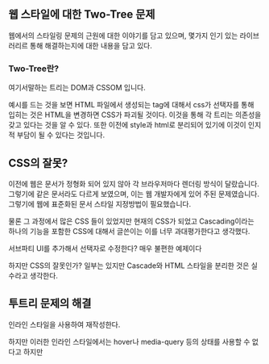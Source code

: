 ## 웹 스타일에 대한 Two-Tree 문제
웹에서의 스타일링 문제의 근원에 대한 이야기를 담고 있으며,
몇가지 인기 있는 라이브러리르 통해 해결하는지에 대한 내용을 담고 있다.

### Two-Tree란?
여기서말하는 트리는 DOM과 CSSOM 입니다.

예시를 드는 것을 보면 HTML 파일에서 생성되는 tag에 대해서 css가 선택자를 통해 입히는 것은 HTML을 변경하면 CSS가 파괴될 것이다.
이것을 통해 각 트리는 의존성을 갖고 있다는 것을 알 수 있다.
또한 이전에 style과 html로 분리되어 있기에 이것이 인지적 부담이 될 수 있다는 것입니다.

## CSS의 잘못?
이전에 웹은 문서가 정형화 되어 있지 않아 각 브라우저마다 렌더링 방식이 달랐습니다. 그렇기에 같은 문서라도 다르게 보였으며, 이는 웹 개발자에게 있어 주된 문제였습니다.
그렇기에 웹에 표준화된 문서 스타일 지정방법이 필요했습니다.

물론 그 과정에서 많은 CSS 들이 있었지만 현재의 CSS가 되었고 Cascading이라는 하나의 기능을 포함한 CSS에 대해서 글쓴이는 이를 너무 과대평가한다고 생각했다.

서브파티 UI를 추가해서 선택자로 수정한다? 매우 불편한 예제이다


하지만 CSS의 잘못인가? 일부는 있지만 Cascade와 HTML 스타일을 분리한 것은 실수라고 생각한다.

## 투트리 문제의 해결
인라인 스타일을 사용하여 재작성한다.

하지만 이러한 인라인 스타일에서는 hover나 media-query 등의 상태를 사용할 수 없다고 하지만

